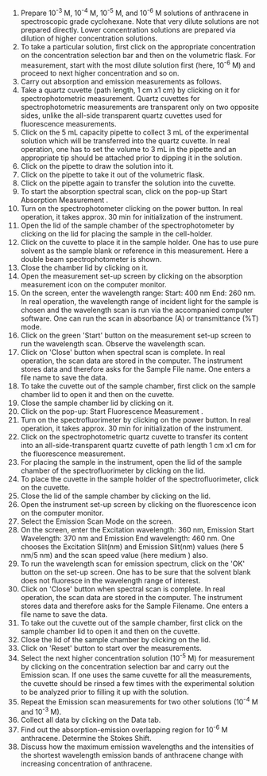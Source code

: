 1. Prepare 10<sup>-3</sup> M, 10<sup>-4</sup> M, 10<sup>-5</sup> M, and 10<sup>-6</sup> M solutions of anthracene in spectroscopic grade cyclohexane. Note that very dilute solutions are not prepared directly. Lower concentration solutions are prepared via dilution of higher concentration solutions.
2. To take a particular solution, first click on the appropriate concentration on the concentration selection bar and then on the volumetric flask. For measurement, start with the most dilute solution first (here, 10<sup>-6</sup> M) and proceed to next higher concentration and so on.
3. Carry out absorption and emission measurements as follows.
4. Take a quartz cuvette (path length, 1 cm x1 cm) by clicking on it for spectrophotometric measurement. Quartz cuvettes for spectrophotometric measurements are transparent only on two opposite sides, unlike the all-side transparent quartz cuvettes used for fluorescence measurements.
5. Click on the 5 mL capacity pipette to collect 3 mL of the experimental solution which will be transferred into the quartz cuvette. In real operation, one has to set the volume to 3 mL in the pipette and an appropriate tip should be attached prior to dipping it in the solution.
6. Click on the pipette to draw the solution into it.
7. Click on the pipette to take it out of the volumetric flask.
8. Click on the pipette again to transfer the solution into the cuvette.
9. To start the absorption spectral scan, click on the pop-up Start Absorption Measurement .
10. Turn on the spectrophotometer clicking on the power button. In real operation, it takes approx. 30 min for initialization of the instrument.
11. Open the lid of the sample chamber of the spectrophotometer by clicking on the lid for placing the sample in the cell-holder.
12. Click on the cuvette to place it in the sample holder. One has to use pure solvent as the sample blank or reference in this measurement. Here a double beam spectrophotometer is shown.
13. Close the chamber lid by clicking on it.
14. Open the measurement set-up screen by clicking on the absorption measurement icon on the computer monitor.
15. On the screen, enter the wavelength range: Start: 400 nm End: 260 nm. In real operation, the wavelength range of incident light for the sample is chosen and the wavelength scan is run via the accompanied computer software. One can run the scan in absorbance (A) or transmittance (%T) mode.
16. Click on the green 'Start' button on the measurement set-up screen to run the wavelength scan. Observe the wavelength scan.
17. Click on 'Close' button when spectral scan is complete. In real operation, the scan data are stored in the computer. The instrument stores data and therefore asks for the Sample File name. One enters a file name to save the data.
18. To take the cuvette out of the sample chamber, first click on the sample chamber lid to open it and then on the cuvette.
19. Close the sample chamber lid by clicking on it.
20. Click on the pop-up: Start Fluorescence Measurement .
21. Turn on the spectrofluorimeter by clicking on the power button. In real operation, it takes approx. 30 min for initialization of the instrument.
22. Click on the spectrophotometric quartz cuvette to transfer its content into an all-side-transparent quartz cuvette of path length 1 cm x1 cm for the fluorescence measurement.
23. For placing the sample in the instrument, open the lid of the sample chamber of the spectrofluorimeter by clicking on the lid.
24. To place the cuvette in the sample holder of the spectrofluorimeter, click on the cuvette.
25. Close the lid of the sample chamber by clicking on the lid.
26. Open the instrument set-up screen by clicking on the fluorescence icon on the computer monitor.
27. Select the Emission Scan Mode on the screen.
28. On the screen, enter the Excitation wavelength: 360 nm, Emission Start Wavelength: 370 nm and Emission End wavelength: 460 nm. One chooses the Excitation Slit(nm) and Emission Slit(nm) values (here 5 nm/5 nm) and the scan speed value (here medium ) also.
29. To run the wavelength scan for emission spectrum, click on the 'OK' button on the set-up screen. One has to be sure that the solvent blank does not fluoresce in the wavelength range of interest.
30. Click on 'Close' button when spectral scan is complete. In real operation, the scan data are stored in the computer. The instrument stores data and therefore asks for the Sample Filename. One enters a file name to save the data.
31. To take out the cuvette out of the sample chamber, first click on the sample chamber lid to open it and then on the cuvette.
32. Close the lid of the sample chamber by clicking on the lid.
33. Click on 'Reset' button to start over the measurements.
34. Select the next higher concentration solution (10<sup>-5</sup> M) for measurement by clicking on the concentration selection bar and carry out the Emission scan. If one uses the same cuvette for all the measurements, the cuvette should be rinsed a few times with the experimental solution to be analyzed prior to filling it up with the solution.
35. Repeat the Emission scan measurements for two other solutions (10<sup>-4</sup> M and 10<sup>-3</sup> M).
36. Collect all data by clicking on the Data tab.
37. Find out the absorption-emission overlapping region for 10<sup>-6</sup> M anthracene. Determine the Stokes Shift.
38. Discuss how the maximum emission wavelengths and the intensities of the shortest wavelength emission bands of anthracene change with increasing concentration of anthracene.
